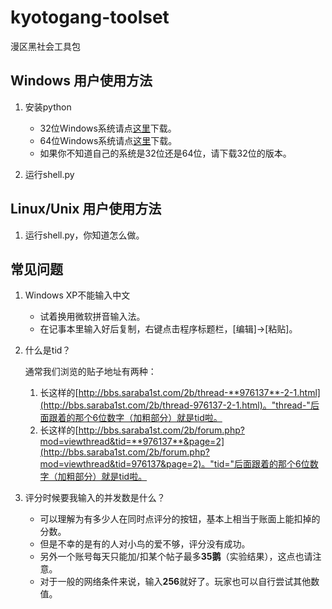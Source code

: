 kyotogang-toolset
=================

漫区黑社会工具包

## Windows 用户使用方法
1. 安装python
    * 32位Windows系统请点[这里](http://pan.baidu.com/s/1y3dsj)下载。
    * 64位Windows系统请点[这里](http://pan.baidu.com/s/18C12m)下载。
    * 如果你不知道自己的系统是32位还是64位，请下载32位的版本。

2. 运行shell.py

## Linux/Unix 用户使用方法
1. 运行shell.py，你知道怎么做。

## 常见问题
1. Windows XP不能输入中文
    * 试着换用微软拼音输入法。
    * 在记事本里输入好后复制，右键点击程序标题栏，[编辑]->[粘贴]。
2. 什么是tid？

    通常我们浏览的贴子地址有两种：

    1. 长这样的[http://bbs.saraba1st.com/2b/thread-**976137**-2-1.html](http://bbs.saraba1st.com/2b/thread-976137-2-1.html)。"thread-"后面跟着的那个6位数字（加粗部分）就是tid啦。
    2. 长这样的[http://bbs.saraba1st.com/2b/forum.php?mod=viewthread&tid=**976137**&page=2](http://bbs.saraba1st.com/2b/forum.php?mod=viewthread&tid=976137&page=2)。"tid="后面跟着的那个6位数字（加粗部分）就是tid啦。
3. 评分时候要我输入的并发数是什么？
    * 可以理解为有多少人在同时点评分的按钮，基本上相当于账面上能扣掉的分数。
    * 但是不幸的是有的人对小鸟的爱不够，评分没有成功。
    * 另外一个账号每天只能加/扣某个帖子最多**35鹅**（实验结果），这点也请注意。
    * 对于一般的网络条件来说，输入**256**就好了。玩家也可以自行尝试其他数值。
